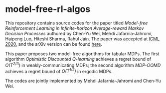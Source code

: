 # model-free-rl-algos

This repository contains source codes for the paper titled _Model-free Reinforcement Learning in Infinite-horizon Average-reward Markov Decision Processes_ authored by
Chen-Yu Wei, Mehdi Jafarnia-Jahromi, Haipeng Luo, Hiteshi Sharma, Rahul Jain. 
The paper was accepted at [ICML 2020](https://icml.cc/Conferences/2020), and the arXiv version can be found [here](https://arxiv.org/pdf/1910.07072.pdf). 

This paper proposes two model-free algorithms for tabular MDPs. The first algorithm _Optimistic Discounted Q-learning_ achieves a regret bound of _O(T<sup>2/3</sup>)_ in weakly-communicating MDPs; the second algorithm _MDP-OOMD_ achieves a regret bound of _O(T<sup>1/2</sup>)_ in ergodic MDPs. 

The codes are jointly implemented by Mehdi Jafarnia-Jahromi and Chen-Yu Wei. 
